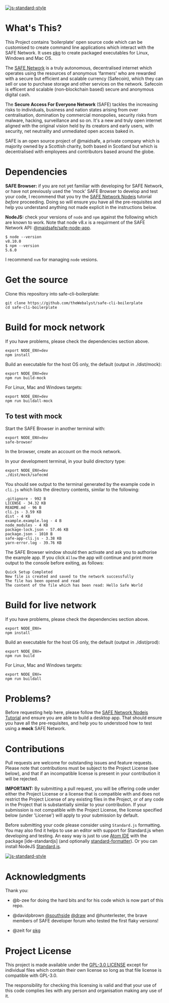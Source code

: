 [![js-standard-style](https://img.shields.io/badge/code%20style-standard-brightgreen.svg?style=flat)](https://github.com/standard/standard)

# What's This?

This Project contains 'boilerplate' open source code which can be customised to create command line applications which interact with the SAFE Network. It uses [pkg](http://npmjs.com/package/pkg) to create packaged executables for Linux, Windows and Mac OS.

The [SAFE Network](https://safenetwork.org/) is a truly autonomous, decentralised internet which operates using the resources of anonymous 'farmers' who are rewarded with a secure but efficient and scalable currency (Safecoin), which they can sell or use to purchase storage and other services on the network. Safecoin is efficent and scalable (non-blockchain based) secure and anonymous digital cash.

The **Secure Access For Everyone Network** (SAFE) tackles the increasing risks to individuals, business and nation states arising from over centralisation, domination by commercial monopolies, security risks from malware, hacking, surveillance and so on. It's a new and truly open internet aligned with the original vision held by its creators and early users, with security, net neutrality and unmediated open access baked in.

SAFE is an open source project of @maidsafe, a private company which is majority owned by a Scottish charity, both based in Scotland but which is decentralised with employees and contributors based around the globe.

# Dependencies

**SAFE Browser:** if you are not yet familiar with developing for SAFE Network, or have not previously used the 'mock' SAFE Browser to develop and test your code, I recommend that you try the [SAFE Network Nodejs](https://hub.safedev.org/platform/nodejs/) tutorial *before* proceeding. Doing so will ensure you have all the pre-requisites and help you understand anything not made explicit in the instructions below.

**NodeJS:** check your versions of `node` and `npm` against the following which are known to work. Note that node v8.x is a requirment of the SAFE Network API:  [@maidsafe/safe-node-app](https://www.npmjs.com/package/@maidsafe/safe-node-app).

```
$ node --version
v8.10.0
$ npm --version
5.6.0
```
I recommend `nvm` for managing `node` vesions.

# Get the source

Clone this repository into safe-cli-boilerplate:
```
git clone https://github.com/theWebalyst/safe-cli-boilerplate
cd safe-cli-boilerplate
```

# Build for mock network

If you have problems, please check the dependencies section above.
```
export NODE_ENV=dev
npm install
```

Build an executable for the host OS only, the default (output in ./dist/mock):
```
export NODE_ENV=dev
npm run build-mock
```
For Linux, Mac and Windows targets:
```
export NODE_ENV=dev
npm run buildall-mock
```
## To test with mock
Start the SAFE Browser in another terminal with:
```
export NODE_ENV=dev
safe-browser
```
In the browser, create an account on the mock network.

In your development terminal, in your build directory type:
```
export NODE_ENV=dev
./dist/mock/safecmd
```
You should see output to the terminal generated by the example code in `cli.js` which lists the directory contents, similar to the following:
```
.gitignore - 992 B
LICENSE - 34.32 KB
README.md - 96 B
cli.js - 3.59 KB
dist - 4 KB
example.example.log - 4 B
node_modules - 4 KB
package-lock.json - 57.46 KB
package.json - 1010 B
safe-app-cli.js - 3.38 KB
yarn-error.log - 39.76 KB
```
The SAFE Browser window should then activate and ask you to authorise the example app. If you click `Allow` the app will continue and print more output to the console before exiting, as follows:
```
Quick Setup Completed
New file is created and saved to the network successfully
The file has been opened and read
The content of the file which has been read: Hello Safe World
```

# Build for live network

If you have problems, please check the dependencies section above.
```
export NODE_ENV=
npm install
```

Build an executable for the host OS only, the default (output in ./dist/prod):
```
export NODE_ENV=
npm run build
```
For Linux, Mac and Windows targets:
```
export NODE_ENV=
npm run buildall
```

# Problems?
Before requesting help here, please follow the [SAFE Network Nodejs Tutorial](https://hub.safedev.org/platform/nodejs/) and ensure you are able to build a desktop app. That should ensure you have all the pre-requisites, and help you to understood how to test using a **mock** SAFE Network.

# Contributions
Pull requests are welcome for outstanding issues and feature requests. Please note that contributions must be subject to the Project License (see below), and that if an incompatible license is present in your contribution it will be rejected.

**IMPORTANT:** By submitting a pull request, you will be offering code under either the Project License or a license that is compatible with and does not restrict the Project License of any existing files in the Project, or of any code in the Project that is substantially similar to your contribution. If your submission is not compatible with the Project License, the license specified below (under 'License') will apply to your submission by default.

Before submitting your code please consider using `Standard.js` formatting. You may also find it helps to use an editor with support for Standard.js when developing and testing. An easy way is just to use [Atom IDE](https://atom.io/packages/atom-ide-ui) with the package [ide-standardjs] (and optionally [standard-formatter](https://atom.io/packages/standard-formatter)). Or you can install NodeJS [Standard.js](https://standardjs.com/).

[![js-standard-style](https://cdn.rawgit.com/feross/standard/master/badge.svg)](https://github.com/standard/standard)

# Acknowledgments

Thank you:

- @b-zee for doing the hard bits and for his code which is now part of this repo.

- @davidpbrown [@southside](https://forum.safedev.org/u/southside) [@draw](https://forum.safedev.org/u/draw) and @hunterlester, the brave members of SAFE developer forum who tested the first flaky versions!
- @zeit for [pkg](https://github.com/zeit/pkg/)

# Project License
This project is made available under the [GPL-3.0 LICENSE](https://opensource.org/licenses/GPL-3.0) except for individual files which contain their own license so long as that file license is compatible with GPL-3.0. 

The responsibility for checking this licensing is valid and that your use of this code complies lies with any person and organisation making any use of it.
